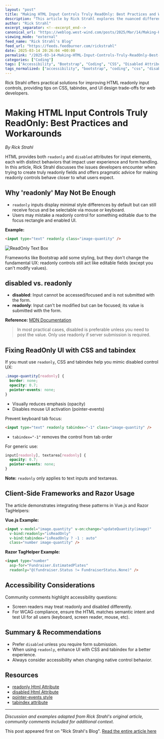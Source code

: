 ```yaml
---
layout: "post"
title: "Making HTML Input Controls Truly ReadOnly: Best Practices and Workarounds"
description: "This article by Rick Strahl explores the nuanced differences between HTML readonly and disabled attributes for input controls, the resulting user experience, form submission behavior, and approaches to improve readonly usability. It demonstrates CSS and tabindex techniques for making readonly controls behave more like disabled controls while preserving their ability to be posted to the server, including practical advice and discussion of accessibility trade-offs."
author: "Rick Strahl"
excerpt_separator: <!--excerpt_end-->
canonical_url: "https://weblog.west-wind.com/posts/2025/Mar/14/Making-Html-Input-Controls-Truly-ReadOnly"
viewing_mode: "external"
feed_name: "Rick Strahl's Blog"
feed_url: "https://feeds.feedburner.com/rickstrahl"
date: 2025-03-14 20:26:04 +00:00
permalink: "/2025-03-14-Making-HTML-Input-Controls-Truly-ReadOnly-Best-Practices-and-Workarounds.html"
categories: ["Coding"]
tags: ["Accessibility", "Bootstrap", "Coding", "CSS", "Disabled Attribute", "Form Submission", "Frontend", "HTML", "Input Controls", "Pointer Events", "Posts", "Razor", "Readonly Attribute", "Tabindex", "User Interface", "Vue.js", "Web Development"]
tags_normalized: ["accessibility", "bootstrap", "coding", "css", "disabled attribute", "form submission", "frontend", "html", "input controls", "pointer events", "posts", "razor", "readonly attribute", "tabindex", "user interface", "vuedotjs", "web development"]
---
```


Rick Strahl offers practical solutions for improving HTML readonly input controls, providing tips on CSS, tabindex, and UI design trade-offs for web developers.<!--excerpt_end-->

# Making HTML Input Controls Truly ReadOnly: Best Practices and Workarounds

*By Rick Strahl*

HTML provides both `readonly` and `disabled` attributes for input elements, each with distinct behaviors that impact user experience and form handling. In this article, Rick Strahl discusses the issues developers encounter when trying to create truly readonly fields and offers pragmatic advice for making readonly controls behave closer to what users expect.

## Why 'readonly' May Not Be Enough

- `readonly` inputs display minimal style differences by default but can still receive focus and be selectable via mouse or keyboard.
- Users may mistake a readonly control for something editable due to the focus rectangle and enabled UI.

**Example:**

```html
<input type="text" readonly class="image-quantity" />
```

![ReadOnly Text Box](https://weblog.west-wind.com/images/2025/Making-Html-Input-Controls-Truly-ReadOnly/TextBoxFocusStillShowsFocus.jpg)

Frameworks like Bootstrap add some styling, but they don't change the fundamental UX: readonly controls still act like editable fields (except you can't modify values).

## disabled vs. readonly  

- **disabled**: Input cannot be accessed/focused and is not submitted with the form.
- **readonly**: Input can't be modified but can be focused; its value is submitted with the form.

**Reference:** [MDN Documentation](https://developer.mozilla.org/en-US/docs/Web/HTML/Attributes/readonly#attribute_interactions)

> In most practical cases, disabled is preferable unless you need to post the value.
> Only use readonly if server submission is required.

## Fixing ReadOnly UI with CSS and tabindex

If you must use `readonly`, CSS and tabindex help you mimic disabled control UX:

```css
.image-quantity[readonly] {
  border: none;
  opacity: 0.7;
  pointer-events: none;
}
```

- Visually reduces emphasis (opacity)
- Disables mouse UI activation (pointer-events)

Prevent keyboard tab focus:

```html
<input type="text" readonly tabindex="-1" class="image-quantity" />
```

- `tabindex="-1"` removes the control from tab order

For generic use:

```css
input[readonly], textarea[readonly] {
  opacity: 0.7;
  pointer-events: none;
}
```

**Note:** `readonly` only applies to text inputs and textareas.

## Client-Side Frameworks and Razor Usage

The article demonstrates integrating these patterns in Vue.js and Razor TagHelpers:

**Vue.js Example:**

```html
<input v-model="image.quantity" v-on:change="updateQuantity(image)"
  v-bind:readonly="isReadOnly"
  v-bind:tabindex="isReadOnly ? -1 : auto"
  class="number image-quantity" />
```

**Razor TagHelper Example:**

```html
<input type="number"
  asp-for="Fundraiser.EstimatedPlates"
  readonly="@(fundraiser.Status != FundraiserStatus.None)" />
```

## Accessibility Considerations

Community comments highlight accessibility questions:

- Screen readers may treat readonly and disabled differently.
- For WCAG compliance, ensure the HTML matches semantic intent and test UI for all users (keyboard, screen reader, mouse, etc).

## Summary & Recommendations

- Prefer `disabled` unless you require form submission.
- When using `readonly`, enhance UI with CSS and tabindex for a better experience.
- Always consider accessibility when changing native control behavior.

## Resources

- [readonly Html Attribute](https://developer.mozilla.org/en-US/docs/Web/HTML/Attributes/readonly)
- [disabled Html Attribute](https://developer.mozilla.org/en-US/docs/Web/HTML/Attributes/disabled)
- [pointer-events style](https://developer.mozilla.org/en-US/docs/Web/CSS/pointer-events)
- [tabindex attribute](https://developer.mozilla.org/en-US/docs/Web/HTML/Global_attributes/tabindex)

---

*Discussion and examples adapted from Rick Strahl's original article, community comments included for additional context.*

This post appeared first on "Rick Strahl's Blog". [Read the entire article here](https://weblog.west-wind.com/posts/2025/Mar/14/Making-Html-Input-Controls-Truly-ReadOnly)
